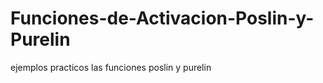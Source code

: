 Funciones-de-Activacion-Poslin-y-Purelin
========================================

ejemplos practicos las funciones poslin y purelin
